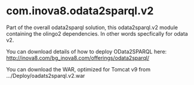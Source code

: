 # com.inova8.odata2sparql.v2
Part of the overall odata2sparql solution, this odata2sparql.v2 module containing the olingo2 dependencies. In other words specfically for odata v2.

You can download details of how to deploy OData2SPARQL here: http://inova8.com/bg_inova8.com/offerings/odata2sparql/

You can download the WAR, optimized for Tomcat v9 from .../Deploy/oadats2sparql.v2.war
